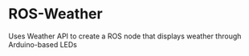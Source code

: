 # ROS-Weather
Uses Weather API to create a ROS node that displays weather through Arduino-based LEDs
